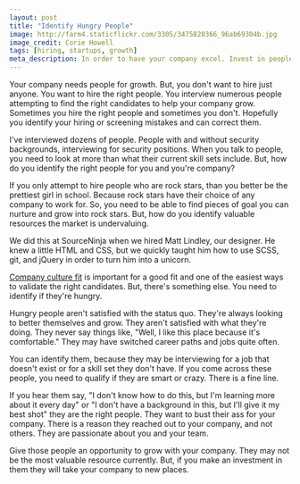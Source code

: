 ```yaml
---
layout: post
title: "Identify Hungry People"
image: http://farm4.staticflickr.com/3305/3475820366_96ab69304b.jpg
image_credit: Corie Howell
tags: [hiring, startups, growth]
meta_description: In order to have your company excel. Invest in people who are worth investing in.
---
```


Your company needs people for growth. But, you don't want to hire just anyone. You want to hire the right people. You interview numerous people attempting to find the right candidates to help your company grow. Sometimes you hire the right people and sometimes you don't. Hopefully you identify your hiring or screening mistakes and can correct them.

I've interviewed dozens of people. People with and without security backgrounds, interviewing for security positions. When you talk to people, you need to look at more than what their current skill sets include. But, how do you identify the right people for you and you're company? 

If you only attempt to hire people who are rock stars, than you better be the prettiest girl in school. Because rock stars have their choice of any company to work for. So, you need to be able to find pieces of goal you can nurture and grow into rock stars. But, how do you identify valuable resources the market is undervaluing.

We did this at SourceNinja when we hired Matt Lindley, our designer. He knew a little HTML and CSS, but we quickly taught him how to use SCSS, git, and jQuery in order to turn him into a unicorn.

[Company culture fit][1] is important for a good fit and one of the easiest ways to validate the right candidates. But, there's something else. You need to identify if they're hungry.

Hungry people aren't satisfied with the status quo. They're always looking to better themselves and grow. They aren't satisfied with what they're doing. They never say things like, "Well, I like this place because it's comfortable." They may have switched career paths and jobs quite often.

You can identify them, because they may be interviewing for a job that doesn't exist or for a skill set they don't have. If you come across these people, you need to qualify if they are smart or crazy. There is a fine line.

If you hear them say, "I don't know how to do this, but I'm learning more about it every day" or "I don't have a background in this, but I'll give it my best shot" they are the right people. They want to bust their ass for your company. There is a reason they reached out to your company, and not others. They are passionate about you and your team.

Give those people an opportunity to grow with your company. They may not be the most valuable resource currently. But, if you make an investment in them they will take your company to new places.

[1]: /2012/08/company-culture-is-defined-by-you-and-your-actions/